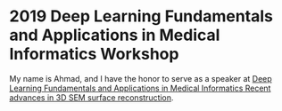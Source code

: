 # 2019 Deep Learning Fundamentals and Applications in Medical Informatics Workshop

My name is Ahmad, and I have the honor to serve as a speaker at [Deep Learning Fundamentals and Applications in Medical Informatics Recent advances in 3D SEM surface reconstruction](https://web.cvent.com/event/472ac73b-360b-4c5a-a45d-d14cc0249321/summary).
